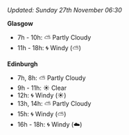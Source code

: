 *Updated: Sunday 27th November 06:30*

**Glasgow**

* 7h - 10h: :partly_sunny: Partly Cloudy
* 11h - 18h: :cyclone: Windy (:partly_sunny:)

**Edinburgh**

* 7h, 8h: :partly_sunny: Partly Cloudy
* 9h - 11h: :sunny: Clear
* 12h: :cyclone: Windy (:sunny:)
* 13h, 14h: :partly_sunny: Partly Cloudy
* 15h: :cyclone: Windy (:partly_sunny:)
* 16h - 18h: :cyclone: Windy (:cloud:)
